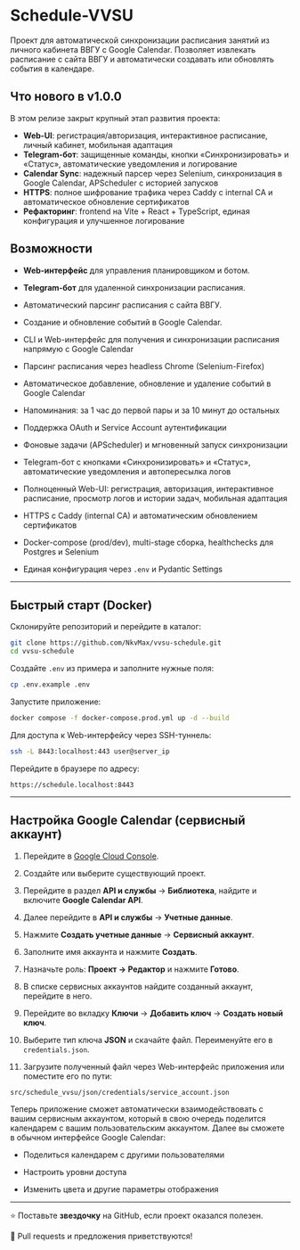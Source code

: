 # Schedule-VVSU

Проект для автоматической синхронизации расписания занятий из личного кабинета ВВГУ с Google Calendar. Позволяет извлекать расписание с сайта ВВГУ и автоматически создавать или обновлять события в календаре.

## Что нового в v1.0.0

В этом релизе закрыт крупный этап развития проекта:

- **Web-UI**: регистрация/авторизация, интерактивное расписание, личный кабинет, мобильная адаптация  
- **Telegram-бот**: защищенные команды, кнопки «Синхронизировать» и «Статус», автоматические уведомления и логирование  
- **Calendar Sync**: надежный парсер через Selenium, синхронизация в Google Calendar, APScheduler с историей запусков  
- **HTTPS**: полное шифрование трафика через Caddy с internal CA и автоматическое обновление сертификатов  
- **Рефакторинг**: frontend на Vite + React + TypeScript, единая конфигурация и улучшенное логирование  

## Возможности

- **Web-интерфейс** для управления планировщиком и ботом.
    
- **Telegram-бот** для удаленной синхронизации расписания.
    
- Автоматический парсинг расписания с сайта ВВГУ.
    
- Создание и обновление событий в Google Calendar.
    

- CLI и Web-интерфейс для получения и синхронизации расписания напрямую с Google Calendar  
- Парсинг расписания через headless Chrome (Selenium-Firefox)  
- Автоматическое добавление, обновление и удаление событий в Google Calendar  
- Напоминания: за 1 час до первой пары и за 10 минут до остальных  
- Поддержка OAuth и Service Account аутентификации  
- Фоновые задачи (APScheduler) и мгновенный запуск синхронизации  
- Telegram-бот с кнопками «Синхронизировать» и «Статус», автоматические уведомления и автопересылка логов  
- Полноценный Web-UI: регистрация, авторизация, интерактивное расписание, просмотр логов и истории задач, мобильная адаптация  
- HTTPS с Caddy (internal CA) и автоматическим обновлением сертификатов  
- Docker-compose (prod/dev), multi-stage сборка, healthchecks для Postgres и Selenium  
- Единая конфигурация через `.env` и Pydantic Settings  


---

## Быстрый старт (Docker)

Склонируйте репозиторий и перейдите в каталог:

```bash
git clone https://github.com/NkvMax/vvsu-schedule.git
cd vvsu-schedule
```

Создайте `.env` из примера и заполните нужные поля:

```bash
cp .env.example .env
```

Запустите приложение:

```bash
docker compose -f docker-compose.prod.yml up -d --build
```

Для доступа к Web-интерфейсу через SSH-туннель:

```bash
ssh -L 8443:localhost:443 user@server_ip
```

Перейдите в браузере по адресу:

```
https://schedule.localhost:8443
```

---

## Настройка Google Calendar (сервисный аккаунт)

1. Перейдите в [Google Cloud Console](https://console.cloud.google.com/).
    
2. Создайте или выберите существующий проект.
    
3. Перейдите в раздел **API и службы** → **Библиотека**, найдите и включите **Google Calendar API**.
    
4. Далее перейдите в **API и службы** → **Учетные данные**.
    
5. Нажмите **Создать учетные данные** → **Сервисный аккаунт**.
    
6. Заполните имя аккаунта и нажмите **Создать**.
    
7. Назначьте роль: **Проект → Редактор** и нажмите **Готово**.
    
8. В списке сервисных аккаунтов найдите созданный аккаунт, перейдите в него.
    
9. Перейдите во вкладку **Ключи** → **Добавить ключ** → **Создать новый ключ**.
    
10. Выберите тип ключа **JSON** и скачайте файл. Переименуйте его в `credentials.json`.
    
11. Загрузите полученный файл через Web-интерфейс приложения или поместите его по пути:
    

```
src/schedule_vvsu/json/credentials/service_account.json
```

Теперь приложение сможет автоматически взаимодействовать с вашим сервисным аккаунтом, который в свою очередь поделится календарем с вашим пользовательским аккаунтом. Далее вы сможете в обычном интерфейсе Google Calendar:

- Поделиться календарем с другими пользователями

- Настроить уровни доступа

- Изменить цвета и другие параметры отображения

---

⭐️ Поставьте **звездочку** на GitHub, если проект оказался полезен. 

🚀 Pull requests и предложения приветствуются!
